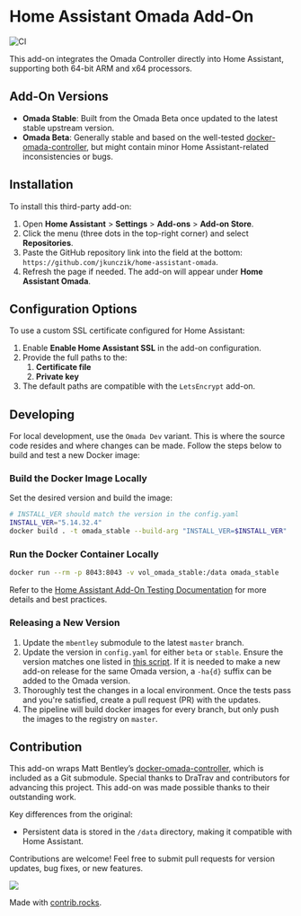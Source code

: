 # Home Assistant Omada Add-On

![CI](https://github.com/jkunczik/home-assistant-omada/workflows/Build%20and%20Push%20Multi-Platform%20Docker%20Image/badge.svg)

This add-on integrates the Omada Controller directly into Home Assistant, supporting both 64-bit ARM and x64 processors.

## Add-On Versions

- **Omada Stable**: Built from the Omada Beta once updated to the latest stable upstream version.
- **Omada Beta**: Generally stable and based on the well-tested
  [docker-omada-controller](https://github.com/mbentley/docker-omada-controller),
but might contain minor Home Assistant-related inconsistencies or bugs.

## Installation

To install this third-party add-on:

1. Open **Home Assistant** > **Settings** > **Add-ons** > **Add-on Store**.
2. Click the menu (three dots in the top-right corner) and select **Repositories**.
3. Paste the GitHub repository link into the field at the bottom:  
   `https://github.com/jkunczik/home-assistant-omada`.
4. Refresh the page if needed. The add-on will appear under **Home Assistant Omada**.

## Configuration Options

To use a custom SSL certificate configured for Home Assistant:

1. Enable **Enable Home Assistant SSL** in the add-on configuration.
2. Provide the full paths to the:
   1. **Certificate file**
   2. **Private key**
3. The default paths are compatible with the `LetsEncrypt` add-on.

## Developing

For local development, use the `Omada Dev` variant.
This is where the source code resides and where changes can be made.
Follow the steps below to build and test a new Docker image:

### Build the Docker Image Locally

Set the desired version and build the image:

```bash
# INSTALL_VER should match the version in the config.yaml
INSTALL_VER="5.14.32.4"
docker build . -t omada_stable --build-arg "INSTALL_VER=$INSTALL_VER"
```

### Run the Docker Container Locally

```bash
docker run --rm -p 8043:8043 -v vol_omada_stable:/data omada_stable
```

Refer to the
[Home Assistant Add-On Testing Documentation](https://developers.home-assistant.io/docs/add-ons/testing)
for more details and best practices.

### Releasing a New Version

1. Update the `mbentley` submodule to the latest `master` branch.
2. Update the version in `config.yaml` for either `beta` or `stable`.
   Ensure the version matches one listed in
   [this script](https://github.com/mbentley/docker-omada-controller-url/blob/master/omada_ver_to_url.sh).
   If it is needed to make a new add-on release for the same Omada version,
   a `-ha{d}` suffix can be added to the Omada version.
3. Thoroughly test the changes in a local environment.
   Once the tests pass and you're satisfied, create a pull request (PR) with the updates.
4. The pipeline will build docker images for every branch,
   but only push the images to the registry on `master`.

## Contribution

This add-on wraps Matt Bentley’s
[docker-omada-controller](https://github.com/mbentley/docker-omada-controller),
which is included as a Git submodule.
Special thanks to DraTrav and contributors for advancing this project.
This add-on was made possible thanks to their outstanding work.

Key differences from the original:

- Persistent data is stored in the `/data` directory, making it compatible with Home Assistant.

Contributions are welcome! Feel free to submit pull requests for version updates, bug fixes, or new features.

<a href="https://github.com/jkunczik/home-assistant-omada/graphs/contributors">
  <img src="https://contrib.rocks/image?repo=jkunczik/home-assistant-omada" />
</a>

Made with [contrib.rocks](https://contrib.rocks).
